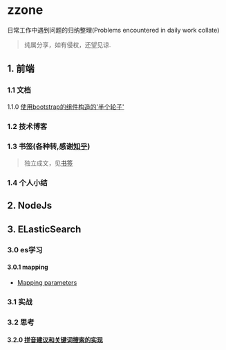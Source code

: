 # zzone
日常工作中遇到问题的归纳整理(Problems encountered in daily work collate)

> 纯属分享，如有侵权，还望见谅.

## 1. 前端

### 1.1 文档

1.1.0  [使用bootstrap的组件构造的'半个轮子'](https://github.com/occultskyrong/zzone/blob/master/doc/frame/%E5%89%8D%E7%AB%AF%E8%BD%AE%E5%AD%90.md)

### 1.2 技术博客

### 1.3 书签(各种转,感谢[知乎](http://www.zhihu.com))

 > 独立成文，见[书签](https://github.com/occultskyrong/zzone/blob/master/doc/1.3_bookmark/index.md)

### 1.4 个人小结

## 2. NodeJs

## 3. ELasticSearch

### 3.0 es学习
#### 3.0.1 mapping
* [Mapping parameters](https://github.com/occultskyrong/zzone/blob/master/doc/ElasticSearch/mapping/mapping.md)

### 3.1 实战

### 3.2 思考

#### 3.2.0  [拼音建议和关键词搜索的实现](https://github.com/occultskyrong/zzone/blob/master/doc/ElasticSearch/ik%2Bpinyin.md)

